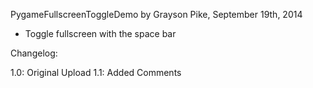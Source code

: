 PygameFullscreenToggleDemo by Grayson Pike, September 19th, 2014

- Toggle fullscreen with the space bar

Changelog:

  1.0:
    Original Upload
  1.1:
    Added Comments

